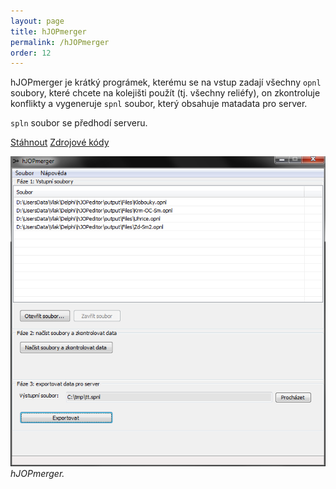 ```yaml
---
layout: page
title: hJOPmerger
permalink: /hJOPmerger
order: 12
---
```


hJOPmerger je krátký prográmek, kterému se na vstup zadají všechny `opnl` soubory,
které chcete na kolejišti použít (tj. všechny reliéfy), on zkontroluje konflikty
a vygeneruje `spnl` soubor, který obsahuje matadata pro server.

`spln` soubor se předhodí serveru.

<a class="btn" href="https://github.com/kmzbrnoI/hJOPmerger/releases">Stáhnout</a>
<a class="btn" href="https://github.com/kmzbrnoI/hJOPmerger">Zdrojové kódy</a>

![hJOPmerger](/assets/img/hJOPmerger.png)
*hJOPmerger.*
